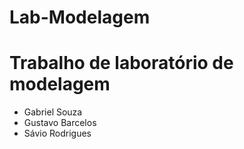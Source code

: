 # Lab-Modelagem

<h1>Trabalho de laboratório de modelagem</h1>
<ul>
    <li>Gabriel Souza</li>
    <li>Gustavo Barcelos</li>
    <li>Sávio Rodrigues</li>
</ul>